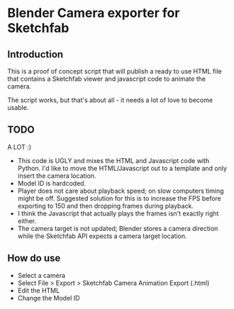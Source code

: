 # Blender Camera exporter for Sketchfab

## Introduction

This is a proof of concept script that will publish a ready to use HTML file that contains a Sketchfab viewer and javascript code to animate the camera.

The script works, but that's about all - it needs a lot of love to become usable.

## TODO

A LOT :)

* This code is UGLY and mixes the HTML and Javascript code with Python. I'd like to move the HTML/Javascript out to a template and only insert the camera location.
* Model ID is hardcoded.
* Player does not care about playback speed; on slow computers timing might be off. Suggested solution for this is to increase the FPS before exporting to 150 and then dropping frames during playback.
* I think the Javascript that actually plays the frames isn't exactly right either.
* The camera target is not updated; Blender stores a camera direction while the Sketchfab API expects a camera target location.

## How do use

* Select a camera
* Select File > Export > Sketchfab Camera Animation Export (.html)
* Edit the HTML
* Change the Model ID 